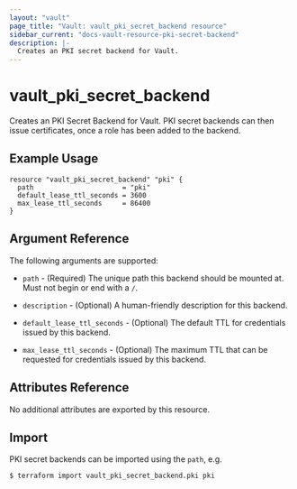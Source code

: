 ```yaml
---
layout: "vault"
page_title: "Vault: vault_pki_secret_backend resource"
sidebar_current: "docs-vault-resource-pki-secret-backend"
description: |-
  Creates an PKI secret backend for Vault.
---
```


# vault\_pki\_secret\_backend

Creates an PKI Secret Backend for Vault. PKI secret backends can then issue certificates, once a role has been added to
the backend.

## Example Usage

```hcl
resource "vault_pki_secret_backend" "pki" {
  path                      = "pki"
  default_lease_ttl_seconds = 3600
  max_lease_ttl_seconds     = 86400
}
```

## Argument Reference

The following arguments are supported:

* `path` - (Required) The unique path this backend should be mounted at. Must not begin or end with a `/`.

* `description` - (Optional) A human-friendly description for this backend.

* `default_lease_ttl_seconds` - (Optional) The default TTL for credentials issued by this backend.

* `max_lease_ttl_seconds` - (Optional) The maximum TTL that can be requested for credentials issued by this backend.

## Attributes Reference

No additional attributes are exported by this resource.

## Import

PKI secret backends can be imported using the `path`, e.g.

```
$ terraform import vault_pki_secret_backend.pki pki
```
